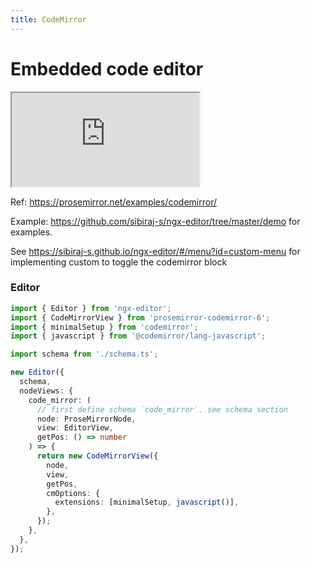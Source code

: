 ```yaml
---
title: CodeMirror
---
```


# Embedded code editor

<iframe  id="stackblitz" src="https://stackblitz.com/edit/ngx-editor-codemirror?embed=1&hideExplorer=1&view=preview"></iframe>

Ref: https://prosemirror.net/examples/codemirror/

Example: https://github.com/sibiraj-s/ngx-editor/tree/master/demo for examples.

See https://sibiraj-s.github.io/ngx-editor/#/menu?id=custom-menu for implementing custom to toggle the codemirror block

### Editor

```ts
import { Editor } from 'ngx-editor';
import { CodeMirrorView } from 'prosemirror-codemirror-6';
import { minimalSetup } from 'codemirror';
import { javascript } from '@codemirror/lang-javascript';

import schema from './schema.ts';

new Editor({
  schema,
  nodeViews: {
    code_mirror: (
      // first define schema `code_mirror`. see schema section
      node: ProseMirrorNode,
      view: EditorView,
      getPos: () => number
    ) => {
      return new CodeMirrorView({
        node,
        view,
        getPos,
        cmOptions: {
          extensions: [minimalSetup, javascript()],
        },
      });
    },
  },
});
```
